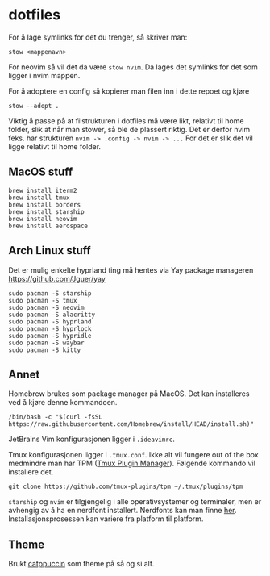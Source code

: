 # dotfiles

For å lage symlinks for det du trenger, så skriver man: 

```
stow <mappenavn>
```
For neovim så vil det da være ```stow nvim```. Da lages det symlinks for det som ligger i nvim mappen.

For å adoptere en config så kopierer man filen inn i dette repoet og kjøre

```
stow --adopt .
```
Viktig å passe på at filstrukturen i dotfiles må være likt, relativt til home folder, slik at når man stower, så ble de plassert riktig. Det er derfor nvim feks. har strukturen ```nvim -> .config -> nvim -> ...``` For det er slik det vil ligge relativt til home folder.
## MacOS stuff
```
brew install iterm2
brew install tmux 
brew install borders
brew install starship
brew install neovim
brew install aerospace
```
## Arch Linux stuff
Det er mulig enkelte hyprland ting må hentes via Yay package manageren https://github.com/Jguer/yay 
```
sudo pacman -S starship
sudo pacman -S tmux 
sudo pacman -S neovim
sudo pacman -S alacritty
sudo pacman -S hyprland
sudo pacman -S hyprlock
sudo pacman -S hypridle
sudo pacman -S waybar
sudo pacman -S kitty
```
## Annet
Homebrew brukes som package manager på MacOS. Det kan installeres ved å kjøre denne kommandoen.
```
/bin/bash -c "$(curl -fsSL https://raw.githubusercontent.com/Homebrew/install/HEAD/install.sh)"
```

JetBrains Vim konfigurasjonen ligger i ```.ideavimrc```. 

Tmux konfigurasjonen ligger i ```.tmux.conf```. Ikke alt vil fungere out of the box medmindre man har TPM ([Tmux Plugin Manager](https://github.com/tmux-plugins/tpm)). Følgende kommando vil installere det. 
```
git clone https://github.com/tmux-plugins/tpm ~/.tmux/plugins/tpm
```

```starship``` og ```nvim``` er tilgjengelig i alle operativsystemer og terminaler, men er avhengig av å ha en nerdfont installert. Nerdfonts kan man finne [her](https://www.nerdfonts.com/). Installasjonsprosessen kan variere fra platform til platform.
## Theme
Brukt [catppuccin](https://github.com/catppuccin/catppuccin) som theme på så og si alt.
